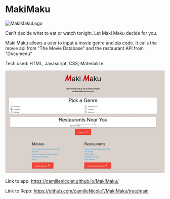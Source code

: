 # MakiMaku

<img width="450" alt="MakiMakuLogo" src="https://user-images.githubusercontent.com/94029792/150902337-56b6faa6-e743-4a65-9c94-b52af7c3d486.png">

Can't decide what to eat or watch tonight. Let Maki Maku decide for you.

Maki Maku allows a user to input a movie genre and zip code. It calls the movie api from "The Movie Database" and the restaurant API from "Documenu"

Tech used:
HTML, Javascript, CSS, Materialize

![Maki Maku Screenshot](Screenshot.JPG "Maki Maku")

Link to app: https://camillenicolet.github.io/MakiMaku/

Link to Repo: https://github.com/camilleNicoleT/MakiMaku/tree/main

